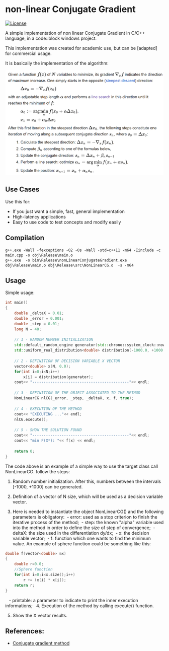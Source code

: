 # non-linear Conjugate Gradient


[![License](http://img.shields.io/:license-Apache%202-blue.svg)](http://www.apache.org/licenses/LICENSE-2.0.txt)

A simple implementation of non linear Conjugate Gradient in C/C++ language, in a code::block windows project.

This implementation was created for academic use, but can be [adapted] for commercial usage. 

It is basically the implementation of the algorithm:

![](Algorithm.png)


## Use Cases

Use this for:

- If you just want a simple, fast, general implementation
- High-latency applications
- Easy to use code to test concepts and modify easily


## Compilation

```
g++.exe -Wall -fexceptions -O2 -Os -Wall -std=c++11 -m64 -Iinclude -c main.cpp -o obj\Release\main.o
g++.exe  -o bin\Release\nonLinearConjugateGradient.exe obj\Release\main.o obj\Release\src\NonLinearCG.o  -s -m64  
```


## Usage

Simple usage:

```c++
int main()
{
    double _deltaX = 0.01;
    double _error = 0.001;
    double _step = 0.01;
    long N = 40;

    // 1 - RANDOM NUMBER INITIALIZATION
    std::default_random_engine generator(std::chrono::system_clock::now().time_since_epoch().count());
    std::uniform_real_distribution<double> distribution(-1000.0, +1000.0);

    // 2 - DEFINITION OF DECISION VARIABLE X VECTOR
    vector<double> x(N, 0.0);
    for(int i=0;i<N;i++)
        x[i] = distribution(generator);
    cout<< "-------------------------------------------"<< endl;

    // 3 - DEFINITION OF THE OBJECT ASSOCIATED TO THE METHOD
    NonLinearCG nlCG(_error, _step, _deltaX, x, f, true);

    // 4 - EXECUTION OF THE METHOD
    cout<< "EXECUTING ..."<< endl;
    nlCG.execute();

    // 5 - SHOW THE SOLUTION FOUND
    cout<< "-------------------------------------------"<< endl;
    cout<< "min F(X*): "<< f(x) << endl;

    return 0;
}

```

The code above is an example of a simple way to use the target class call NonLinearCG. 
follow the steps:


1. Random number initialization. After this, numbers between the intervals [-1000, +1000] can be generated.

2. Definition of a vector of N size, which will be used as a decision variable vector.

3. Here is needed to instantiate the object NonLinearCG() and the following parameters is obligatory:
 - error: used as a stop criterion to finish the iterative process of the method;
 - step: the known "alpha" variable used into the method in order to define the size of step of convergence; 
 - deltaX: the size used in the differentiation dy/dx;
 - x: the decision variable vector;
 - f: function which one wants to find the minimum value. An example of sphere function could be something like this:

```c++
double f(vector<double> &x)
{
    double r=0.0;
    //Sphere function
    for(int i=0;i<x.size();i++)
        r += (x[i] * x[i]);
    return r;
} 
```
 
 - printable: a parameter to indicate to print the inner execution informations;
 
4. Execution of the method by calling execute() function.

5. Show the X vector results.



## References:

* [Conjugate gradient method](<https://en.wikipedia.org/wiki/Conjugate_gradient_method> "Wikipedia:Conjugate gradient method")


